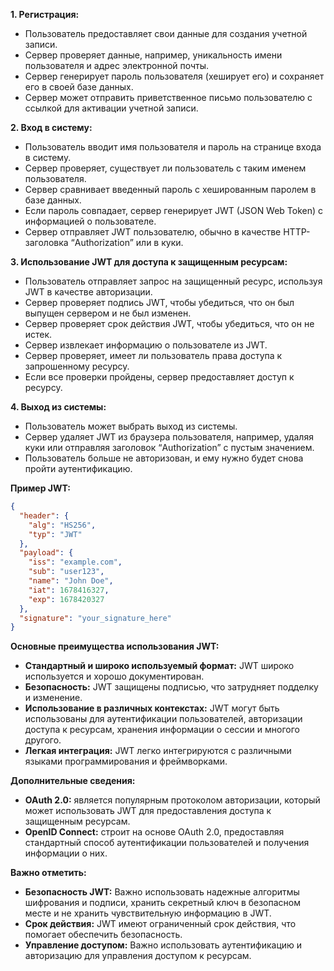 **1. Регистрация:**

- Пользователь предоставляет свои данные для создания учетной записи.
- Сервер проверяет данные, например, уникальность имени пользователя и адрес электронной почты.
- Сервер генерирует пароль пользователя (хеширует его) и сохраняет его в своей базе данных.
- Сервер может отправить приветственное письмо пользователю с ссылкой для активации учетной записи.

**2. Вход в систему:**

- Пользователь вводит имя пользователя и пароль на странице входа в систему.
- Сервер проверяет, существует ли пользователь с таким именем пользователя.
- Сервер сравнивает введенный пароль с хешированным паролем в базе данных.
- Если пароль совпадает, сервер генерирует JWT (JSON Web Token) с информацией о пользователе.
- Сервер отправляет JWT пользователю, обычно в качестве HTTP-заголовка “Authorization” или в куки.

**3. Использование JWT для доступа к защищенным ресурсам:**

- Пользователь отправляет запрос на защищенный ресурс, используя JWT в качестве авторизации.
- Сервер проверяет подпись JWT, чтобы убедиться, что он был выпущен сервером и не был изменен.
- Сервер проверяет срок действия JWT, чтобы убедиться, что он не истек.
- Сервер извлекает информацию о пользователе из JWT.
- Сервер проверяет, имеет ли пользователь права доступа к запрошенному ресурсу.
- Если все проверки пройдены, сервер предоставляет доступ к ресурсу.

**4. Выход из системы:**

- Пользователь может выбрать выход из системы.
- Сервер удаляет JWT из браузера пользователя, например, удаляя куки или отправляя заголовок “Authorization” с пустым значением.
- Пользователь больше не авторизован, и ему нужно будет снова пройти аутентификацию.

**Пример JWT:**

```json
{
  "header": {
    "alg": "HS256",
    "typ": "JWT"
  },
  "payload": {
    "iss": "example.com",
    "sub": "user123",
    "name": "John Doe",
    "iat": 1678416327,
    "exp": 1678420327
  },
  "signature": "your_signature_here"
}
```

**Основные преимущества использования JWT:**

- **Стандартный и широко используемый формат:** JWT широко используется и хорошо документирован.
- **Безопасность:** JWT защищены подписью, что затрудняет подделку и изменение.
- **Использование в различных контекстах:** JWT могут быть использованы для аутентификации пользователей, авторизации доступа к ресурсам, хранения информации о сессии и многого другого.
- **Легкая интеграция:** JWT легко интегрируются с различными языками программирования и фреймворками.

**Дополнительные сведения:**

- **OAuth 2.0:** является популярным протоколом авторизации, который может использовать JWT для предоставления доступа к защищенным ресурсам.
- **OpenID Connect:** строит на основе OAuth 2.0, предоставляя стандартный способ аутентификации пользователей и получения информации о них.

**Важно отметить:**

- **Безопасность JWT:** Важно использовать надежные алгоритмы шифрования и подписи, хранить секретный ключ в безопасном месте и не хранить чувствительную информацию в JWT.
- **Срок действия:** JWT имеют ограниченный срок действия, что помогает обеспечить безопасность.
- **Управление доступом:** Важно использовать аутентификацию и авторизацию для управления доступом к ресурсам.